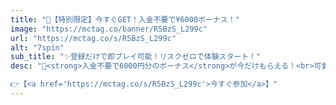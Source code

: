 ```yaml
---
title: "💎【特別限定】今すぐGET！入金不要で¥6000ボーナス！"
image: "https://mctag.co/banner/R5BzS_L299c"
url: "https://mctag.co/s/R5BzS_L299c"
alt: "7spin"
sub_title: "✨登録だけで即プレイ可能！リスクゼロで体験スタート！"
desc: "📝<strong>入金不要で6000円分のボーナス</strong>が今だけもらえる！<br>可愛いキャラと一緒に、楽しいスロット体験を今すぐ始めよう！</br></br>

👉【<a href='https://mctag.co/s/R5BzS_L299c'>今すぐ参加</a>】"
---
```

